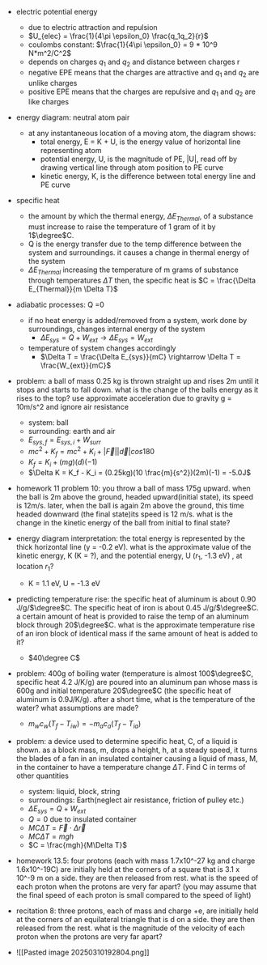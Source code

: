 - electric potential energy
	- due to electric attraction and repulsion
	- $U_{elec} = \frac{1}{4\pi \epsilon_0} \frac{q_1q_2}{r}$
	- coulombs constant:  $\frac{1}{4\pi \epsilon_0} = 9 * 10^9 N*m^2/C^2$
	- depends on charges $q_1$ and $q_2$ and distance between charges r
	- negative EPE means that the charges are attractive and $q_1$ and $q_2$ are unlike charges
	- positive EPE means that the charges are repulsive and $q_1$ and $q_2$ are like charges
- energy diagram: neutral atom pair
	- at any instantaneous location of a moving atom, the diagram shows:
		- total energy, E = K + U, is the energy value of horizontal line representing atom
		- potential energy, U, is the magnitude of PE, |U|, read off by drawing vertical line through atom position to PE curve
		- kinetic energy, K, is the difference between total energy line and PE curve
- specific heat
	- the amount by which the thermal energy, $\Delta E_{Thermal}$, of a substance must increase to raise the temperature of 1 gram of it by 1$\degree$C.
	- Q is the energy transfer due to the temp difference between the system and surroundings. it causes a change in thermal energy of the system
	- $\Delta E_{Thermal}$ increasing the temperature of m grams of substance through temperatures $\Delta T$ then, the specific heat is $C = \frac{\Delta E_{Thermal}}{m \Delta T}$
- adiabatic processes: Q =0 
	- if no heat energy is added/removed from a system, work done by surroundings, changes internal energy of the system
		- $\Delta E_{sys} = Q + W_{ext} \rightarrow \Delta E_{sys} = W_{ext}$
	- temperature of system changes accordingly
		- $\Delta T = \frac{\Delta E_{sys}}{mC} \rightarrow \Delta T = \frac{W_{ext}}{mC}$
- problem: a ball of mass 0.25 kg is thrown straight up and rises 2m until it stops and starts to fall down. what is the change of the balls energy as it rises to the top? use approximate acceleration due to gravity g = 10m/s^2 and ignore air resistance
	- system: ball
	- surrounding: earth and air
	- $E_{sys,f} = E_{sys, i} + W_{surr}$
	- $mc^2 + K_f = mc^2 + K_i +|\vec{F}||\vec{d}| cos180$
	- $K_f = K_i + (mg)(d)(-1)$
	- $\Delta K = K_f - K_i = (0.25kg)(10 \frac{m}{s^2})(2m)(-1) = -5.0J$ 

- homework 11 problem 10: you throw a ball of mass 175g upward. when the ball is 2m above the ground, headed upward(initial state), its speed is 12m/s. later, when the ball is again 2m above the ground, this time headed downward (the final state)its speed is 12 m/s. what is the change in the kinetic energy of the ball from initial to final state?
- energy diagram interpretation: the total energy is represented by the thick horizontal line (y = -0.2 eV). what is the approximate value of the kinetic energy, K (K = ?), and the potential energy, U ($r_1$, -1.3 eV) , at location $r_1$?
	- K = 1.1 eV, U = -1.3 eV
- predicting temperature rise: the specific heat of aluminum is about 0.90 J/g/$\degree$C. The specific heat of iron is about 0.45 J/g/$\degree$C. a certain amount of heat is provided to raise the temp of an aluminum block through 20$\degree$C. what is the approximate temperature rise of an iron block of identical mass if the same amount of heat is added to it?
	- $40\degree C$
- problem: 400g of boiling water (temperature is almost 100$\degree$C, specific heat 4.2 J/K/g) are poured into an aluminum pan whose mass is 600g and initial temperature 20$\degree$C (the specific heat of aluminum is 0.9J/K/g). after a short time, what is the temperature of the water? what assumptions are made? 
	- $m_wc_w(T_f - T_{iw}) = - m_ac_a(T_f - T_{ia})$
-  problem: a device used to determine specific heat, C, of a liquid is shown. as a block mass, m, drops a height, h, at a steady speed, it turns the blades of a fan in an insulated container causing a liquid of mass, M, in the container to have a temperature change $\Delta T$. Find C in terms of other quantities
	- system: liquid, block, string
	- surroundings: Earth(neglect air resistance, friction of pulley etc.)
	- $\Delta E_{sys} = Q + W_{ext}$
	- $Q=0$ due to insulated container
	- $MC \Delta T = \vec{F} \cdot \Delta \vec{r}$
	- $MC \Delta T = mgh$
	- $C = \frac{mgh}{M\Delta T}$
- homework 13.5: four protons (each with mass 1.7x10^-27 kg and charge 1.6x10^-19C) are initially held at the corners of a square that is 3.1 x 10^-9 m on a side. they are then released from rest. what is the speed of each proton when the protons are very far apart? (you may assume that the final speed of each proton is small compared to the speed of light)
- recitation 8: three protons, each of mass and charge +e, are initially held at the corners of an equilateral triangle that is d on a side. they are then released from the rest. what is the magnitude of the velocity of each proton when the protons are very far apart?
- ![[Pasted image 20250310192804.png]]